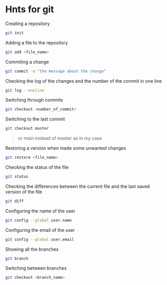 # Hnts for git

Creating a repository
```sh
git init
```
Adding a file to the repository
```sh
git add <file_name>
```
Commiting a change
```sh
git commit -m "the message about the change"
```
Checking the log of the changes and the number of the commit in one line
```sh
git log --oneline
```
Switching through commits
```sh
git checkout <number_of_commit>
```
Switching to the last commit
```sh
git checkout master
```
>or main instead of master as in my case

Restoring a version when made some unwanted changes
```sh
git restore <file_name>
```
Checking the status of the file
```sh
git status
```
Checking the differences between the current file and the last saved version of the file
```sh
git diff
```
Configuring the name of the user
```sh
git config --global user.name
```
Configuring the email of the user
```sh
git config --global user.email
```

Showing all the branches
```sh
git branch
```

Switching between branches
```sh
git checkout <branch_name>
```

